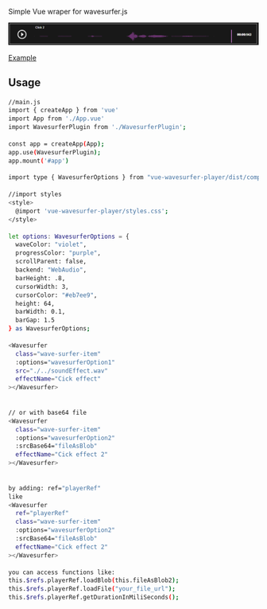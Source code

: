 Simple Vue wraper for wavesurfer.js

![alt text](https://github.com/SetasSan/vue_wavesurfer_player/blob/master/.github/Player.PNG?raw=true)


<a href="https://github.com/SetasSan/vue_wavesurfer_player/blob/master/vue_wavesurfer_player/src/App.vue" target="_blank">Example</a>

## Usage
```sh
//main.js
import { createApp } from 'vue'
import App from './App.vue'
import WavesurferPlugin from './WavesurferPlugin';

const app = createApp(App);
app.use(WavesurferPlugin);
app.mount('#app')

import type { WavesurferOptions } from "vue-wavesurfer-player/dist/components/WavesurferOptions";

//import styles
<style>
  @import 'vue-wavesurfer-player/styles.css';
</style>

let options: WavesurferOptions = {
  waveColor: "violet",
  progressColor: "purple",
  scrollParent: false,
  backend: "WebAudio",
  barHeight: .8,
  cursorWidth: 3,
  cursorColor: "#eb7ee9",
  height: 64,
  barWidth: 0.1,
  barGap: 1.5
} as WavesurferOptions;
    
<Wavesurfer
  class="wave-surfer-item"
  :options="wavesurferOption1"
  src="./../soundEffect.wav"
  effectName="Cick effect"
></Wavesurfer>


// or with base64 file
<Wavesurfer
  class="wave-surfer-item"
  :options="wavesurferOption2"
  :srcBase64="fileAsBlob"
  effectName="Cick effect 2"
></Wavesurfer>


by adding: ref="playerRef"
like
<Wavesurfer
  ref="playerRef"
  class="wave-surfer-item"
  :options="wavesurferOption2"
  :srcBase64="fileAsBlob"
  effectName="Cick effect 2"
></Wavesurfer>

you can access functions like:
this.$refs.playerRef.loadBlob(this.fileAsBlob2);
this.$refs.playerRef.loadFile("your_file_url");
this.$refs.playerRef.getDurationInMiliSeconds();
```
